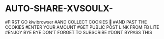 # AUTO-SHARE-XVSOULX-
#FIRST GO kiwibrowser
#AND COLLECT COOKIES 🍪
#AND PAST THE COOKIES
#ENTER YOUR AMOUNT
#GET PUBLIC POST LINK FROM FB LITE
#ENJOY BYE BYE DON'T FORGET TO SUBSCRIBE
#DONT BYPASS THIS
